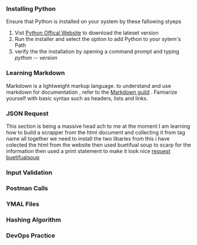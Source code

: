 ### Installing Python
Ensure that Python is installed  on your system by these fallowing styeps
1. Vist [Python Offical Website](https://www.python.org/downloads/) to download the lateset version
2. Run the installer and select the option to add Python to your sytem's Path
3. verify the the installation by opening a command prompt and typing *python -- version*

### Learning Markdown
Markdown is a lightweight markup language. to understand and use markdown for documentation , refer to the [Markdown guild](https://www.markdownguide.org/) . Famiarize yourself with basic syntax such as headers, lists and links.

### JSON Request
This section is being a massive head ach to me at the moment
I am learning how to build a scrapper from the html document and collecting it from tag name
all together we need to install the two libaries 
from this i have colected the html from the website 
then used buetifual soup to scarp for the information
then used a print statement to make it look nice
[request](https://requests.readthedocs.io/en/latest/user/quickstart/#json-response-content)
[buetifualsoup](https://beautiful-soup-4.readthedocs.io/en/latest/)

### Input Validation
### Postman Calls
### YMAL Files
### Hashing Algorithm 
### DevOps Practice